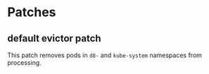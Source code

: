# Patches

## default evictor patch

This patch removes pods in `d8-` and `kube-system` namespaces from processing.
